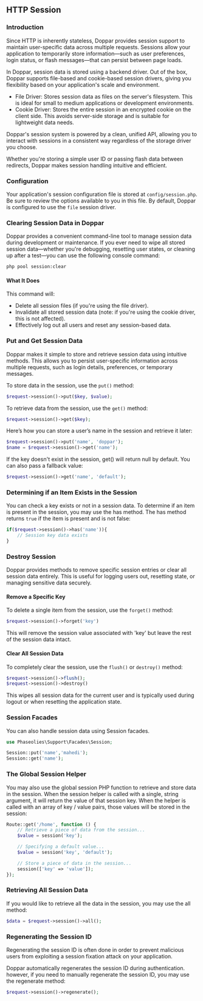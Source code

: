 ## HTTP Session
### Introduction
Since HTTP is inherently stateless, Doppar provides session support to maintain user-specific data across multiple requests. Sessions allow your application to temporarily store information—such as user preferences, login status, or flash messages—that can persist between page loads.

In Doppar, session data is stored using a backend driver. Out of the box, Doppar supports file-based and cookie-based session drivers, giving you flexibility based on your application's scale and environment.

- File Driver: Stores session data as files on the server's filesystem. This is ideal for small to medium applications or development environments.
- Cookie Driver: Stores the entire session in an encrypted cookie on the client side. This avoids server-side storage and is suitable for lightweight data needs.

Doppar's session system is powered by a clean, unified API, allowing you to interact with sessions in a consistent way regardless of the storage driver you choose.

Whether you're storing a simple user ID or passing flash data between redirects, Doppar makes session handling intuitive and efficient.

### Configuration
Your application's session configuration file is stored at `config/session.php`. Be sure to review the options available to you in this file. By default, Doppar is configured to use the `file` session driver.

### Clearing Session Data in Doppar
Doppar provides a convenient command-line tool to manage session data during development or maintenance. If you ever need to wipe all stored session data—whether you're debugging, resetting user states, or cleaning up after a test—you can use the following console command:
```bash
php pool session:clear
```
#### What It Does
This command will:
- Delete all session files (if you're using the file driver).
- Invalidate all stored session data (note: if you're using the cookie driver, this is not affected).
- Effectively log out all users and reset any session-based data.

### Put and Get Session Data
Doppar makes it simple to store and retrieve session data using intuitive methods. This allows you to persist user-specific information across multiple requests, such as login details, preferences, or temporary messages.

To store data in the session, use the `put()` method:
```php
$request->session()->put($key, $value);
```

To retrieve data from the session, use the `get()` method:
```php
$request->session()->get($key);
```

Here’s how you can store a user’s name in the session and retrieve it later:
```php
$request->session()->put('name', 'doppar');
$name = $request->session()->get('name');
```
If the key doesn't exist in the session, get() will return null by default. You can also pass a fallback value:
```php
$request->session()->get('name', 'default');
```

### Determining if an Item Exists in the Session
You can check a key exists or not in a session data. To determine if an item is present in the session, you may use the has method. The has method returns `true` if the item is present and is not false:
```php
if($request->session()->has('name')){
    // Session key data exists
}
```

### Destroy Session
Doppar provides methods to remove specific session entries or clear all session data entirely. This is useful for logging users out, resetting state, or managing sensitive data securely.
#### Remove a Specific Key
To delete a single item from the session, use the `forget()` method:
```php
$request->session()->forget('key')
```
This will remove the session value associated with 'key' but leave the rest of the session data intact.
#### Clear All Session Data
To completely clear the session, use the `flush()` or `destroy()` method:
```php
$request->session()->flush();
$request->session()->destroy()
```
This wipes all session data for the current user and is typically used during logout or when resetting the application state.

### Session Facades
You can also handle session data using Session facades.
```php
use Phaseolies\Support\Facades\Session;

Session::put('name','mahedi');
Session::get('name');
```

### The Global Session Helper
You may also use the global session PHP function to retrieve and store data in the session. When the session helper is called with a single, string argument, it will return the value of that session key. When the helper is called with an array of key / value pairs, those values will be stored in the session:
```php
Route::get('/home', function () {
    // Retrieve a piece of data from the session...
    $value = session('key');

    // Specifying a default value...
    $value = session('key', 'default');

    // Store a piece of data in the session...
    session(['key' => 'value']);
});
```

### Retrieving All Session Data
If you would like to retrieve all the data in the session, you may use the all method:

```php
$data = $request->session()->all();
```

### Regenerating the Session ID
Regenerating the session ID is often done in order to prevent malicious users from exploiting a session fixation attack on your application.

Doppar automatically regenerates the session ID during authentication. however, if you need to manually regenerate the session ID, you may use the regenerate method:
```php
$request->session()->regenerate();
```
